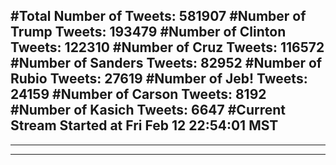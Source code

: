 #Total Number of Tweets: 581907 
#Number of Trump Tweets: 193479
#Number of Clinton Tweets: 122310
#Number of Cruz Tweets: 116572
#Number of Sanders Tweets: 82952
#Number of Rubio Tweets: 27619
#Number of Jeb! Tweets: 24159
#Number of Carson Tweets: 8192
#Number of Kasich Tweets: 6647
#Current Stream Started at Fri Feb 12 22:54:01 MST
---
---
---

